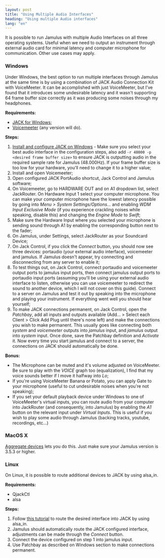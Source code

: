 ```yaml
---
layout: post
title: "Using Multiple Audio Interfaces"
heading: "Using multiple Audio interfaces"
lang: "en"
---
```


It is possible to run Jamulus with multiple Audio Interfaces on all three operating systems. Useful when we need to output an instrument through external audio card for minimal latency and computer microphone for communication. Other use cases may apply.
<!--more-->

### Windows

Under Windows, the best option to run multiple interfaces through Jamulus at the same time is by using a combination of JACK Audio Connection Kit with VoiceMeeter. It can be accomplished with just VoiceMeeter, but I've found that it introduces some undesirable latency and it wasn't supporting 64 frame buffer size correctly as it was producing some noises through my headphones.

**Requirements:**
* [JACK for Windows](https://jackaudio.org/downloads/);
* [Voicemeeter](https://www.vb-audio.com/Voicemeeter/banana.htm) (any version will do).

**Steps:**
1. [Install and configure JACK on Windows](https://jackaudio.org/faq/jack_on_windows.html) - Make sure you select your best audio interface in the configuration steps, also add `-r 48000 -p <desired frame buffer size>` to ensure JACK is outputting audio in the required sample rate for Jamulus (48.000Hz). If your frame buffer size is too low for your hardware, you'll need to change it to a higher value;
2. Install and open Voicemeeter;
3. Open configured JACK PortAudio shortcut, Jack Control and Jamulus software;
4. On Voicemeeter, go to HARDWARE OUT and on A1 dropdown list, select JackRouter. On Hardware Input 1 select your computer microphone. You can make your computer microphone have the lowest latency possible by going into _Menu > System Settings/Options..._ and enabling _WDM Input Exclusive Mode_ (if you experience crackling noises while speaking, disable this) and changing the _Engine Mode_ to _Swift_;
5. Make sure the Hardware Input where you selected your microphone is sending sound through A1 by enabling the corresponding button next to the fader;
6. On Jamulus, under Settings, select JackRouter as your Soundcard Device;
7. On Jack Control, if you click the _Connect_ button, you should now see three devices: portaudio (your external audio interface), voicemeeter and jamulus. If Jamulus doesn't appear, try connecting and disconnecting from any server to enable it;
8. To test things out, on Jack Control, connect portaudio and voicemeeter output ports to jamulus input ports, then connect jamulus output ports to portaudio input ports (assuming you'll be using your external audio interface to listen, otherwise you can use voicemeeter to redirect the sound to another device, which I will not cover on this guide). Connect to a server on Jamulus and test it out by speaking into the microphone and playing your instrument. If everything went well you should hear yourself;
9. To make JACK connections permanent, on Jack Control, open the _Patchbay_, add all inputs and outputs available (Add... > Select each Client > Click Add Plug until there's none left) and make the connections you wish to make permanent. This usually goes like connecting both _system_ and _voicemeeter_ outputs into _jamulus_ input, and _jamulus_ output into _system_ input. Once done, save the Patchbay definition and _Activate_ it. Now every time you start jamulus and connect to a server, the connections on JACK should automatically be done.

**Bonus:**

* The Microphone can be muted and it's volume adjusted on VoiceMeeter. Be sure to play with the _VOICE_ graph too (equalization), I find that my voice sounds better if I move it halfway into _Lo_;
* If you're using VoiceMeeter Banana or Potato, you can apply Gate to your microphone (useful to cut undesirable noises when you're not speaking);
* If you set your default playback device under Windows to one of VoiceMeeter's virtual inputs, you can route audio from your computer into JackRouter (and consequently, into Jamulus) by enabling the _A1_ button on the relevant input under _Virtual Inputs_. This is useful if you wish to play some audio through Jamulus (backing tracks, youtube, recordings, etc...)


### MacOS X

[Aggregate devices](https://support.apple.com/en-us/HT202000) lets you do this. Just make sure your Jamulus version is 3.5.3 or higher.


### Linux

On Linux, it is possible to route additional devices to JACK by using alsa_in.

**Requirements:**

* QjackCtl
* alsa

**Steps:**
1. Follow [this tutorial](https://www.penguinproducer.com/Blog/2011/11/using-multiple-devices-with-jack/) to route the desired interface into JACK by using alsa_in.
2. Jamulus should automatically route the JACK configured interface, adjustments can be made through the _Connect_ button.
3. Connect the device configured on step 1 into jamulus input.
4. Use Patchbay as described on Windows section to make connections permanent.
